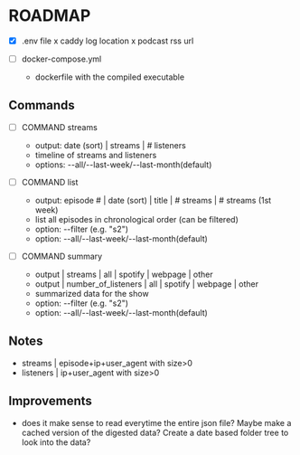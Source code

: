 # ROADMAP

- [X] .env file
	x caddy log location
	x podcast rss url

- [ ] docker-compose.yml 
	- dockerfile with the compiled executable
	
## Commands

- [ ] COMMAND streams
	- output: date (sort) | streams | # listeners 
	- timeline of streams and listeners
	- options: --all/--last-week/--last-month(default)

- [ ] COMMAND list
	- output: episode # | date (sort) | title | # streams | # streams (1st week) 
	- list all episodes in chronological order (can be filtered) 
	- option: --filter (e.g. "s2") 
	- option: --all/--last-week/--last-month(default)

- [ ] COMMAND summary 
	- output | streams             | all | spotify | webpage | other
	- output | number_of_listeners | all | spotify | webpage | other
	- summarized data for the show
	- option: --filter (e.g. "s2") 
	- option: --all/--last-week/--last-month(default)

## Notes
- streams   |  episode+ip+user_agent with size>0
- listeners |  ip+user_agent with size>0

## Improvements
- does it make sense to read everytime the entire json file? Maybe make a cached version of the digested data? Create a date based folder tree to look into the data?
